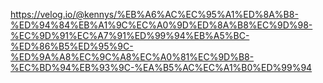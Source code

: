https://velog.io/@kennys/%EB%A6%AC%EC%95%A1%ED%8A%B8-%ED%94%84%EB%A1%9C%EC%A0%9D%ED%8A%B8%EC%9D%98-%EC%9D%91%EC%A7%91%ED%99%94%EB%A5%BC-%ED%86%B5%ED%95%9C-%ED%9A%A8%EC%9C%A8%EC%A0%81%EC%9D%B8-%EC%BD%94%EB%93%9C-%EA%B5%AC%EC%A1%B0%ED%99%94